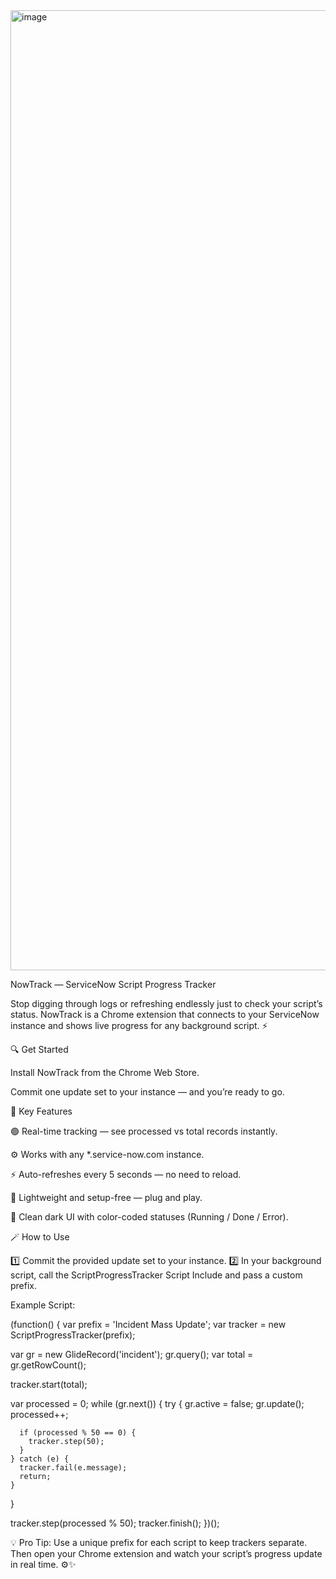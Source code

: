 
<img width="1024" height="1536" alt="image" src="https://github.com/user-attachments/assets/787af5c1-7184-4eba-be98-b3ff2871e726" />


NowTrack — ServiceNow Script Progress Tracker

Stop digging through logs or refreshing endlessly just to check your script’s status. NowTrack is a Chrome extension that connects to your ServiceNow instance and shows live progress for any background script. ⚡

🔍 Get Started

Install NowTrack from the Chrome Web Store.

Commit one update set to your instance — and you’re ready to go.

🧠 Key Features

🟢 Real-time tracking — see processed vs total records instantly.

⚙️ Works with any *.service-now.com instance.

⚡ Auto-refreshes every 5 seconds — no need to reload.

🧩 Lightweight and setup-free — plug and play.

🎨 Clean dark UI with color-coded statuses (Running / Done / Error).

🪄 How to Use

1️⃣ Commit the provided update set to your instance.
2️⃣ In your background script, call the ScriptProgressTracker Script Include and pass a custom prefix.

Example Script:

  (function() {
  var prefix = 'Incident Mass Update';
  var tracker = new ScriptProgressTracker(prefix);

  var gr = new GlideRecord('incident');
  gr.query();
  var total = gr.getRowCount();

  tracker.start(total);

  var processed = 0;
  while (gr.next()) {
    try {
      gr.active = false;
      gr.update();
      processed++;

      if (processed % 50 == 0) {
        tracker.step(50);
      }
    } catch (e) {
      tracker.fail(e.message);
      return;
    }
  }

  tracker.step(processed % 50);
  tracker.finish();
})();


 
    



💡 Pro Tip: Use a unique prefix for each script to keep trackers separate. Then open your Chrome extension and watch your script’s progress update in real time. ⚙️✨
